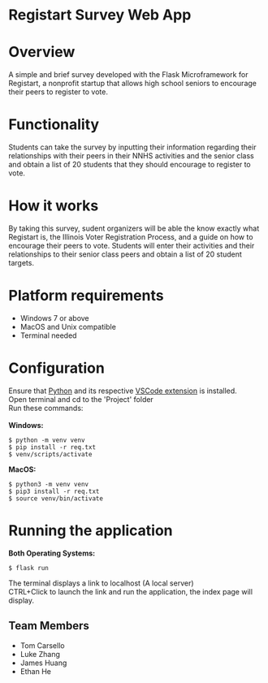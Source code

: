 # Registart Survey Web App

# Overview
A simple and brief survey developed with the Flask Microframework for Registart, a nonprofit startup that allows high school seniors to encourage their peers to register to vote.

# Functionality
Students can take the survey by inputting their information regarding their relationships with their peers in their NNHS activities and the senior class and obtain a list of 20 students that they should encourage to register to vote.

# How it works
By taking this survey, sudent organizers will be able the know exactly what Registart is, the Illinois Voter Registration Process, and a guide on how to encourage their peers to vote. Students will enter their activities and their relationships to their senior class peers and obtain a list of 20 student targets.

# Platform requirements
- Windows 7 or above <br/>
- MacOS and Unix compatible <br/>
- Terminal needed 

# Configuration 
Ensure that [Python](https://www.python.org/) and its respective [VSCode extension](https://code.visualstudio.com/docs/python/python-tutorial) is installed. <br/>
Open terminal and cd to the 'Project' folder<br/>
Run these commands: <br/>
<br/>
<strong>Windows:</strong><br/>
```
$ python -m venv venv 
$ pip install -r req.txt 
$ venv/scripts/activate 
```

<strong>MacOS:</strong><br/>
```
$ python3 -m venv venv 
$ pip3 install -r req.txt 
$ source venv/bin/activate 
```

# Running the application
<strong>Both Operating Systems: </strong><br/>
```
$ flask run
```

The terminal displays a link to localhost (A local server) <br/>
CTRL+Click to launch the link and run the application, the index page will display. <br/>

## Team Members
* Tom Carsello
* Luke Zhang
* James Huang
* Ethan He
